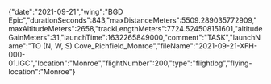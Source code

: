 {"date":"2021-09-21","wing":"BGD Epic","durationSeconds":843,"maxDistanceMeters":5509.289035772909,"maxAltitudeMeters":2658,"trackLengthMeters":7724.524508151601,"altitudeGainMeters":31,"launchTime":1632265849000,"comment":"TASK","launchName":"TO (N, W, S) Cove_Richfield_Monroe","fileName":"2021-09-21-XFH-000-01.IGC","location":"Monroe","flightNumber":200,"type":"flightlog","flying-location":"Monroe"}

